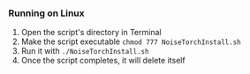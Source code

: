 ### Running on Linux
1. Open the script's directory in Terminal
2. Make the script executable `chmod 777 NoiseTorchInstall.sh`
3. Run it with `./NoiseTorchInstall.sh`
4. Once the script completes, it will delete itself
